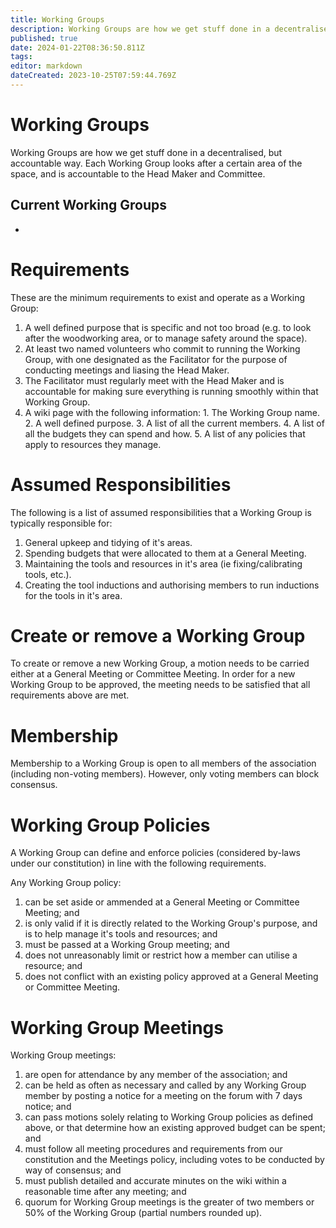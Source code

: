 ```yaml
---
title: Working Groups
description: Working Groups are how we get stuff done in a decentralised, but accountable way. Each Working Group looks after a certain area of the space, and is accountable to the Head Maker and Committee.
published: true
date: 2024-01-22T08:36:50.811Z
tags: 
editor: markdown
dateCreated: 2023-10-25T07:59:44.769Z
---
```


# Working Groups
Working Groups are how we get stuff done in a decentralised, but accountable way. Each Working Group looks after a certain area of the space, and is accountable to the Head Maker and Committee.

## Current Working Groups
* 

# Requirements
These are the minimum requirements to exist and operate as a Working Group:
1. A well defined purpose that is specific and not too broad (e.g. to look after the woodworking area, or to manage safety around the space).
2. At least two named volunteers who commit to running the Working Group, with one designated as the Facilitator for the purpose of conducting meetings and liasing the Head Maker.
3. The Facilitator must regularly meet with the Head Maker and is accountable for making sure everything is running smoothly within that Working Group.
4. A wiki page with the following information:
		1. The Working Group name.
    2. A well defined purpose.
    3. A list of all the current members.
    4. A list of all the budgets they can spend and how.
    5. A list of any policies that apply to resources they manage.

# Assumed Responsibilities
The following is a list of assumed responsibilities that a Working Group is typically responsible for:
1. General upkeep and tidying of it's areas.
2. Spending budgets that were allocated to them at a General Meeting.
3. Maintaining the tools and resources in it's area (ie fixing/calibrating tools, etc.).
4. Creating the tool inductions and authorising members to run inductions for the tools in it's area.

# Create or remove a Working Group
To create or remove a new Working Group, a motion needs to be carried either at a General Meeting or Committee Meeting. In order for a new Working Group to be approved, the meeting needs to be satisfied that all requirements above are met.

# Membership
Membership to a Working Group is open to all members of the association (including non-voting members). However, only voting members can block consensus.

# Working Group Policies
A Working Group can define and enforce policies (considered by-laws under our constitution) in line with the following requirements.

Any Working Group policy:
1. can be set aside or ammended at a General Meeting or Committee Meeting; and
2. is only valid if it is directly related to the Working Group's purpose, and is to help manage it's tools and resources; and
3. must be passed at a Working Group meeting; and
4. does not unreasonably limit or restrict how a member can utilise a resource; and
5. does not conflict with an existing policy approved at a General Meeting or Committee Meeting.

# Working Group Meetings
Working Group meetings:
1. are open for attendance by any member of the association; and
2. can be held as often as necessary and called by any Working Group member by posting a notice for a meeting on the forum with 7 days notice; and
3. can pass motions solely relating to Working Group policies as defined above, or that determine how an existing approved budget can be spent; and
4. must follow all meeting procedures and requirements from our constitution and the Meetings policy, including votes to be conducted by way of consensus; and
5. must publish detailed and accurate minutes on the wiki within a reasonable time after any meeting; and
6. quorum for Working Group meetings is the greater of two members or 50% of the Working Group (partial numbers rounded up).